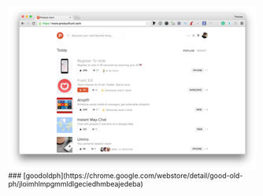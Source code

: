 <img src='https://raw.githubusercontent.com/tchret/goodoldph/master/img/capture.png' />
### [goodoldph](https://chrome.google.com/webstore/detail/good-old-ph/jloimhlmpgmmldlgeciedhmbeajedeba)
